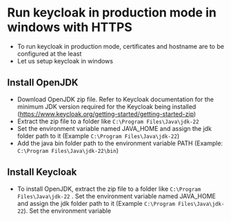 # Run keycloak in production mode in windows with HTTPS

* To run keycloak in production mode, certificates and hostname are to be configured at the least
* Let us setup keycloak in windows

## Install OpenJDK
* Download OpenJDK zip file. Refer to Keycloak documentation for the minimum JDK version required for the Keycloak being installed (https://www.keycloak.org/getting-started/getting-started-zip)
* Extract the zip file to a folder like `C:\Program Files\Java\jdk-22`
* Set the environment variable named JAVA_HOME and assign the jdk folder path to it (Example  `C:\Program Files\Java\jdk-22`)
* Add the java bin folder path to the environment variable PATH (Example: `C:\Program Files\Java\jdk-22\bin`)


## Install Keycloak
* To install OpenJDK, extract the zip file to a folder like `C:\Program Files\Java\jdk-22` . Set the environment variable named JAVA_HOME and assign the jdk folder path to it (Example  `C:\Program Files\Java\jdk-22`). Set the environment variable
<!--stackedit_data:
eyJoaXN0b3J5IjpbNzA5MTcyMjhdfQ==
-->